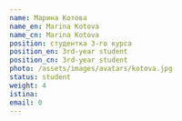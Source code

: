 ```yaml
---
name: Марина Котова
name_en: Marina Kotova
name_cn: Marina Kotova
position: студентка 3-го курса
position_en: 3rd-year student
position_cn: 3rd-year student
photo: /assets/images/avatars/kotova.jpg
status: student
weight: 4
istina: 
email: 0
---
```


